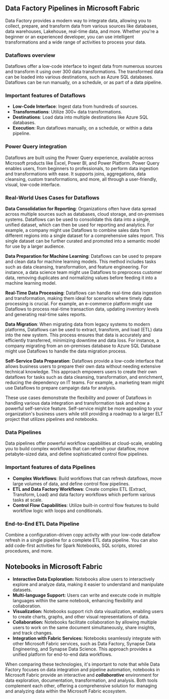 
## Data Factory Pipelines in Microsoft Fabric

Data Factory provides a modern way to integrate data, allowing you to collect, prepare, and transform data from various sources like databases, data warehouses, Lakehouse, real-time data, and more. Whether you're a beginner or an experienced developer, you can use intelligent transformations and a wide range of activities to process your data.

### Dataflows overview

Dataflows offer a low-code interface to ingest data from numerous sources and transform it using over 300 data transformations. The transformed data can be loaded into various destinations, such as Azure SQL databases. Dataflows can be run manually, on a schedule, or as part of a data pipeline.

### Important features of Dataflows

- **Low-Code Interface**: Ingest data from hundreds of sources.
- **Transformations**: Utilize 300+ data transformations.
- **Destinations**: Load data into multiple destinations like Azure SQL databases.
- **Execution**: Run dataflows manually, on a schedule, or within a data pipeline.

### Power Query integration

Dataflows are built using the Power Query experience, available across Microsoft products like Excel, Power BI, and Power Platform. Power Query enables users, from beginners to professionals, to perform data ingestion and transformations with ease. It supports joins, aggregations, data cleansing, custom transformations, and more, all through a user-friendly, visual, low-code interface.

### Real-World Uses Cases for Dataflows

**Data Consolidation for Reporting**:
Organizations often have data spread across multiple sources such as databases, cloud storage, and on-premises systems. Dataflows can be used to consolidate this
data into a single, unified dataset, which can then be used for reporting and analytics. For example, a company might use Dataflows to combine sales data from different regions into a single dataset for a comprehensive sales report. This single dataset can be further curated and promoted into a semantic model for use by a larger audience.

**Data Preparation for Machine Learning**:
Dataflows can be used to prepare and clean data for machine learning models. This method includes tasks such as data cleansing, transformation, and feature engineering. For instance, a data science team might use Dataflows to preprocess customer data, removing duplicates and normalizing values before feeding it into a machine learning model.

**Real-Time Data Processing**:
Dataflows can handle real-time data ingestion and transformation, making them ideal for scenarios where timely data processing is crucial. For example, an e-commerce platform might use Dataflows to process real-time transaction data, updating inventory levels and generating real-time sales reports.

**Data Migration**:
When migrating data from legacy systems to modern platforms, Dataflows can be used to extract, transform, and load (ETL) data into the new system. This process ensures that data is accurately and efficiently transferred, minimizing downtime and data loss. For instance, a company migrating from an on-premises database to Azure SQL Database might use Dataflows to handle the data migration process.

**Self-Service Data Preparation**:
Dataflows provide a low-code interface that allows business users to prepare their own data without needing extensive technical knowledge. This approach empowers users to create their own dataflows for tasks such as data cleansing, transformation, and enrichment, reducing the dependency on IT teams. For example, a marketing team might use Dataflows to prepare campaign data for analysis.

These use cases demonstrate the flexibility and power of Dataflows in handling various data integration and transformation task and show a powerful self-service feature. Self-service might be more appealing to your organization's business users while still providing a roadmap to a larger ELT project that utilizes pipelines and notebooks.

### Data Pipelines

Data pipelines offer powerful workflow capabilities at cloud-scale, enabling you to build complex workflows that can refresh your dataflow, move petabyte-sized data, and define sophisticated control flow pipelines.

### Important features of data Pipelines

- **Complex Workflows**: Build workflows that can refresh dataflows, move large volumes of data, and define control flow pipelines.
- **ETL and Data Factory Workflows**: Create complex ETL (Extract, Transform, Load) and data factory workflows which perform various tasks at scale.
- **Control Flow Capabilities**: Utilize built-in control flow features to build workflow logic with loops and conditionals.

### End-to-End ETL Data Pipeline

Combine a configuration-driven copy activity with your low-code dataflow refresh in a single pipeline for a complete ETL data pipeline. You can also add code-first activities for Spark Notebooks, SQL scripts, stored procedures, and more.

## Notebooks in Microsoft Fabric

- **Interactive Data Exploration:** Notebooks allow users to interactively explore and analyze data, making it easier to understand and manipulate datasets.
- **Multi-language Support:** Users can write and execute code in multiple languages within the same notebook, enhancing flexibility and collaboration.
- **Visualization:** Notebooks support rich data visualization, enabling users to create charts, graphs, and other visual representations of data.
- **Collaboration:** Notebooks facilitate collaboration by allowing multiple users to work on the same document simultaneously, share insights, and track changes.
- **Integration with Fabric Services:** Notebooks seamlessly integrate with other Microsoft Fabric services, such as Data Factory, Synapse Data Engineering, and Synapse Data Science. This approach provides a unified platform for end-to-end data workflows.

When comparing these technologies, it's important to note that while Data Factory focuses on data integration and pipeline automation, notebooks in Microsoft Fabric provide an interactive and ***collaborative*** environment for data exploration, documentation, transformation, and analysis. Both tools complement each other, offering a comprehensive solution for managing and analyzing data within the Microsoft Fabric ecosystem.
